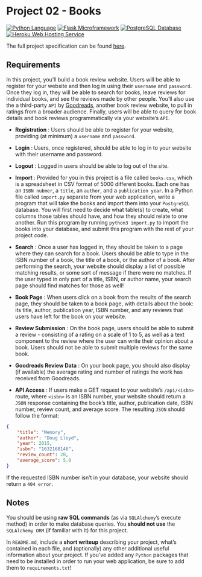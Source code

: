 # Project 02 - Books

[![Python Language](https://img.shields.io/badge/language-python-4280B1.svg)](https://python.org)
[![Flask Microframework](https://img.shields.io/badge/framework-Flask-000000.svg)](http://flask.pocoo.org/)
[![PostgreSQL Database](https://img.shields.io/badge/database-PostgreSQL-008FBF.svg)](https://www.postgresql.org/)
[![Heroku Web Hosting Service](https://img.shields.io/badge/web%20hosting%20service-Heroku-79589F.svg)](https://www.heroku.com/)

The full project specification can be found [here](https://cs50.github.io/web/projects/1).

## Requirements

In this project, you’ll build a book review website. Users will be able to register for your website and then log in using their `username` and `password`. Once they log in, they will be able to search for books, leave reviews for individual books, and see the reviews made by other people. You’ll also use the a third-party `API` by [Goodreads](https://www.goodreads.com/api), another book review website, to pull in ratings from a broader audience. Finally, users will be able to query for book details and book reviews programmatically via your website’s `API`.

- **Registration** : Users should be able to register for your website, providing (at minimum) a `username` and `password`.

- **Login** : Users, once registered, should be able to log in to your website with their username and password.

- **Logout** : Logged in users should be able to log out of the site.

- **Import** : Provided for you in this project is a file called `books.csv`, which is a spreadsheet in CSV format of 5000 different books. Each one has an `ISBN nubmer`, a `title`, an `author`, and a `publication year`. In a Python file called `import.py` separate from your web application, write a program that will take the books and import them into your `PostgreSQL` database. You will first need to decide what table(s) to create, what columns those tables should have, and how they should relate to one another. Run this program by running `python3 import.py` to import the books into your database, and submit this program with the rest of your project code.

- **Search** : Once a user has logged in, they should be taken to a page where they can search for a book. Users should be able to type in the ISBN number of a book, the title of a book, or the author of a book. After performing the search, your website should display a list of possible matching results, or some sort of message if there were no matches. If the user typed in only part of a title, ISBN, or author name, your search page should find matches for those as well!

- **Book Page** : When users click on a book from the results of the search page, they should be taken to a book page, with details about the book: its title, author, publication year, ISBN number, and any reviews that users have left for the book on your website.

- **Review Submission** : On the book page, users should be able to submit a review - consisting of a rating on a scale of 1 to 5, as well as a text component to the review where the user can write their opinion about a book. Users should not be able to submit multiple reviews for the same book.

- **Goodreads Review Data** : On your book page, you should also display (if available) the average rating and number of ratings the work has received from Goodreads.

- **API Access** : If users make a GET request to your website’s `/api/<isbn>` route, where `<isbn>` is an ISBN number, your website should return a `JSON` response containing the book’s title, author, publication date, ISBN number, review count, and average score. The resulting `JSON` should follow the format:

````JSON
{
    "title": "Memory",
    "author": "Doug Lloyd",
    "year": 2015,
    "isbn": "1632168146",
    "review_count": 28,
    "average_score": 5.0
}
````
If the requested ISBN number isn’t in your database, your website should return a `404 error`.

## Notes

You should be using **raw SQL commands** (as via `SQLAlchemy`’s execute method) in order to make database queries. You **should not use** the `SQLAlchemy ORM` (if familiar with it) for this project.

In `README.md`, include a **short writeup** describing your project, what’s contained in each file, and (optionally) any other additional useful information about your project.
If you’ve added any `Python` packages that need to be installed in order to run your web application, be sure to add them to `requirements.txt`!
